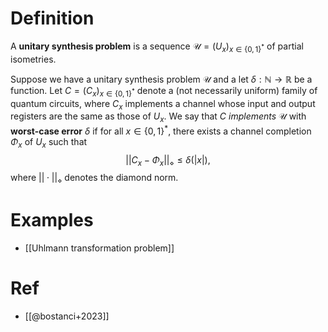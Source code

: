 # Definition
A **unitary synthesis problem** is a sequence $\mathcal{U} = (U_x)_{x\in\{0, 1\}^*}$ of partial isometries. 

Suppose we have a unitary synthesis problem $\mathcal{U}$ and a let $\delta : \mathbb{N} \rightarrow \mathbb{R}$ be a function. Let $C = (C_x)_{x\in \{0, 1\}^*}$ denote a (not necessarily uniform) family of quantum circuits, where $C_x$ implements a channel whose input and output registers are the same as those of $U_x$. We say that $C$ *implements* $\mathcal{U}$ with **worst-case error** $\delta$ if for all $x \in \{0, 1\}^*$, there exists a channel completion $\Phi_x$ of $U_x$ such that 
$$||C_x - \Phi_x||_\diamond \leq \delta(|x|),$$
where $|| \;\cdot\;||_\diamond$ denotes the diamond norm. 

# Examples
- [[Uhlmann transformation problem]]


# Ref
- [[@bostanci+2023]]